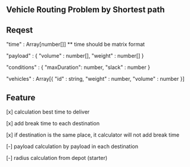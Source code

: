 ## Vehicle Routing Problem by Shortest path  


## Reqest 
<p>"time" : Array[number[]] ** time should be matrix format</p>
<p> "payload" : {
	"volume" : number[],
      	"weight" : number[]
	}
</p>
<p> "conditions" : {
	"maxDuration": number,
	"slack" : number 
	}
</p>
<p> "vehicles" : Array[{
	"id" : string,
	"weight" : number,
	"volume" : number
	}]
</p>

## Feature
<p>[x] calculation best time to deliver</p>
<p>[x] add break time to each destination</p>
<p>[x] if destination is the same place, it calculator will not add break time </p>
<p>[-] payload calculation by payload in each destination</p>
<p>[-] radius calculation from depot (starter)</p>
